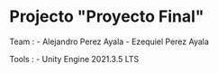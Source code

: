 # Projecto "Proyecto Final"

Team : 
    - Alejandro Perez Ayala
    - Ezequiel Perez Ayala

Tools : 
    - Unity Engine 2021.3.5 LTS
